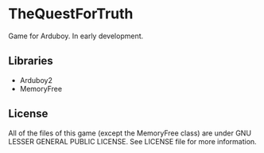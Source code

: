 # TheQuestForTruth

Game for Arduboy. In early development.

## Libraries

- Arduboy2
- MemoryFree

## License

All of the files of this game (except the MemoryFree class) are under GNU LESSER GENERAL PUBLIC LICENSE. See LICENSE file for more information.